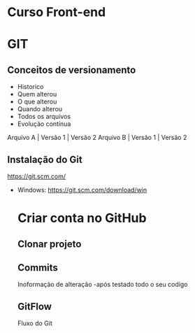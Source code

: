 # Curso Front-end

# GIT
## Conceitos de versionamento
- Historico
- Quem alterou
- O que alterou
- Quando alterou
- Todos os arquivos
- Evolução contínua

Arquivo A | Versão 1 | Versão 2 
Arquivo B | Versão 1 | Versão 2 

## Instalação do Git
https://git.scm.com/

- Windows: https://git.scm.com/download/win

  # Criar conta no GitHub

  ## Clonar projeto

  ## Commits
  Inoformação de alteração
  -após testado todo o seu codígo

  ## GitFlow
  Fluxo do Git
